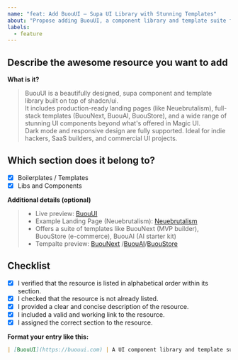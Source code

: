 ```yaml
---
name: "feat: Add BuouUI – Supa UI Library with Stunning Templates"
about: "Propose adding BuouUI, a component library and template suite for shadcn/ui users"
labels:
  - feature
---
```


## Describe the awesome resource you want to add

**What is it?**  
> BuouUI is a beautifully designed, supa component and template library built on top of shadcn/ui.  
It includes production-ready landing pages (like Neuebrutalism), full-stack templates (BuouNext, BuouAI, BuouStore), and a wide range of stunning UI components beyond what's offered in Magic UI.  
Dark mode and responsive design are fully supported. Ideal for indie hackers, SaaS builders, and commercial UI projects.

## **Which section does it belong to?**  
- [x] Boilerplates / Templates  
- [x] Libs and Components  

**Additional details (optional)**  
> - Live preview: [BuouUI](https://buouui.com)  
> - Example Landing Page (Neuebrutalism): [Neuebrutalism](https://buouui.com/sections/neuebrutalism)  
> - Offers a suite of templates like BuouNext (MVP builder), BuouStore (e-commerce), BuouAI (AI starter kit)
> - Tempalte preview: [BuouNext](https://next.buouui.com) /[BuouAI](https://ai.buouui.com)/[BuouStore](https://store.buouui.com)

## **Checklist**
- [x] I verified that the resource is listed in alphabetical order within its section.
- [x] I checked that the resource is not already listed.
- [x] I provided a clear and concise description of the resource.
- [x] I included a valid and working link to the resource.
- [x] I assigned the correct section to the resource.

**Format your entry like this:**

```markdown
| [BuouUI](https://buouui.com) | A UI component library and template suite based on shadcn/ui with stunning landing pages, templates, and rich animations. |
```



